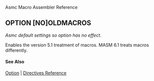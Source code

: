 Asmc Macro Assembler Reference

## OPTION [NO]OLDMACROS

_Asmc default settings so option has no effect_.

Enables the version 5.1 treatment of macros. MASM 6.1 treats macros differently.

#### See Also

[Option](option.md) | [Directives Reference](readme.md)
